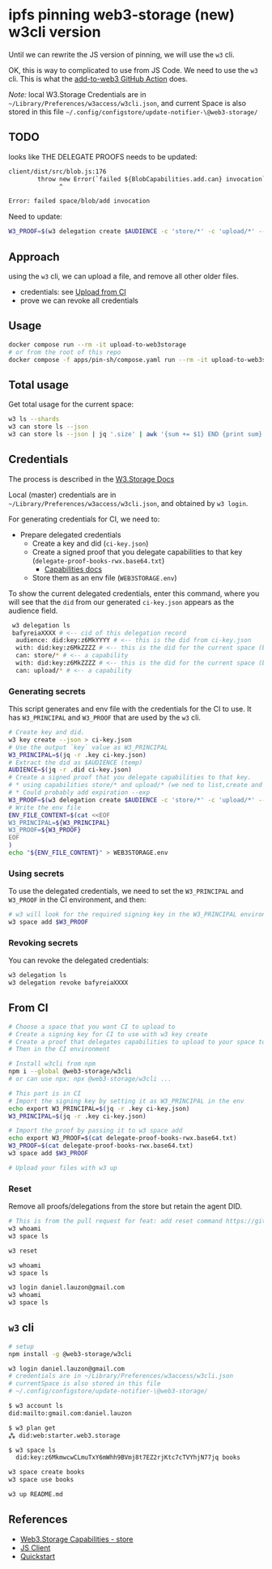 # ipfs pinning web3-storage (new) w3cli version

Until we can rewrite the JS version of pinning, we will use the `w3` cli.

OK, this is way to complicated to use from JS Code.
We need to use the `w3` cli.
This is what the [add-to-web3 GitHub Action](https://github.com/marketplace/actions/add-to-web3) does.

_Note:_ local W3.Storage Credentials are in `~/Library/Preferences/w3access/w3cli.json`, and
current Space is also stored in this file `~/.config/configstore/update-notifier-\@web3-storage/`

## TODO

looks like THE DELEGATE PROOFS needs to be updated:

```txt
client/dist/src/blob.js:176
        throw new Error(`failed ${BlobCapabilities.add.can} invocation`, {
              ^

Error: failed space/blob/add invocation
```

Need to update:

```bash
W3_PROOF=$(w3 delegation create $AUDIENCE -c 'store/*' -c 'upload/*' --base64)
```

## Approach

using the `w3` cli, we can upload a file, and remove all other older files.

- credentials: see [Upload from CI](https://web3.storage/docs/how-to/ci/)
- prove we can revoke all credentials

## Usage

```bash
docker compose run --rm -it upload-to-web3storage
# or from the root of this repo
docker compose -f apps/pin-sh/compose.yaml run --rm -it upload-to-web3storage
```

## Total usage

Get total usage for the current space:

```bash
w3 ls --shards
w3 can store ls --json
w3 can store ls --json | jq '.size' | awk '{sum += $1} END {print sum}'
```

## Credentials

The process is described in the [W3.Storage Docs](https://web3.storage/docs/how-to/ci/)

Local (master) credentials are in `~/Library/Preferences/w3access/w3cli.json`, and obtained by `w3 login`.

For generating credentials for CI, we need to:

- Prepare delegated credentials
  - Create a key and did (`ci-key.json`)
  - Create a signed proof that you delegate capabilities to that key (`delegate-proof-books-rwx.base64.txt`)
    - [Capabilities docs](https://github.com/web3-storage/specs/blob/main/w3-store.md)
  - Store them as an env file (`WEB3STORAGE.env`)

To show the current delegated credentials, enter this command,
where you will see that the `did` from our generated `ci-key.json` appears as the audience field.

```bash
 w3 delegation ls
 bafyreiaXXXX # <-- cid of this delegation record
  audience: did:key:z6MkYYYY # <-- this is the did from ci-key.json
  with: did:key:z6MkZZZZ # <-- this is the did for the current space (books) when w3 delegation create was run
  can: store/* # <-- a capability
  with: did:key:z6MkZZZZ # <-- this is the did for the current space (books) when w3 delegation create was run
  can: upload/* # <-- a capability
```

### Generating secrets

This script generates and env file with the credentials for the CI to use.
It has `W3_PRINCIPAL` and `W3_PROOF` that are used by the `w3` cli.

```bash
# Create key and did.
w3 key create --json > ci-key.json
# Use the output `key` value as W3_PRINCIPAL
W3_PRINCIPAL=$(jq -r .key ci-key.json)
# Extract the did as $AUDIENCE (temp)
AUDIENCE=$(jq -r .did ci-key.json)
# Create a signed proof that you delegate capabilities to that key.
# * using capabilities store/* and upload/* (we ned to list,create and delete from CI)
# * Could probably add expiration --exp
W3_PROOF=$(w3 delegation create $AUDIENCE -c 'store/*' -c 'upload/*' --base64)
# Write the env file
ENV_FILE_CONTENT=$(cat <<EOF
W3_PRINCIPAL=${W3_PRINCIPAL}
W3_PROOF=${W3_PROOF}
EOF
)
echo "${ENV_FILE_CONTENT}" > WEB3STORAGE.env
```

### Using secrets

To use the delegated credentials, we need to set the `W3_PRINCIPAL` and `W3_PROOF` in the CI environment,
and then:

```bash
# w3 will look for the required signing key in the W3_PRINCIPAL environment variable
w3 space add $W3_PROOF
```

### Revoking secrets

You can revoke the delegated credentials:

```bash
w3 delegation ls
w3 delegation revoke bafyreiaXXXX

```

## From CI

```bash
# Choose a space that you want CI to upload to
# Create a signing key for CI to use with w3 key create
# Create a proof that delegates capabilities to upload to your space to that key
# Then in the CI environment

# Install w3cli from npm
npm i --global @web3-storage/w3cli
# or can use npx: npx @web3-storage/w3cli ...

# This part is in CI
# Import the signing key by setting it as W3_PRINCIPAL in the env
echo export W3_PRINCIPAL=$(jq -r .key ci-key.json)
W3_PRINCIPAL=$(jq -r .key ci-key.json)

# Import the proof by passing it to w3 space add
echo export W3_PROOF=$(cat delegate-proof-books-rwx.base64.txt)
W3_PROOF=$(cat delegate-proof-books-rwx.base64.txt)
w3 space add $W3_PROOF

# Upload your files with w3 up
```

### Reset

Remove all proofs/delegations from the store but retain the agent DID.

```bash
# This is from the pull request for feat: add reset command https://github.com/web3-storage/w3cli/pull/170
w3 whoami
w3 space ls

w3 reset

w3 whoami
w3 space ls

w3 login daniel.lauzon@gmail.com
w3 whoami
w3 space ls
```

## `w3` cli

```bash
# setup
npm install -g @web3-storage/w3cli

w3 login daniel.lauzon@gmail.com
# credentials are in ~/Library/Preferences/w3access/w3cli.json
# currentSpace is also stored in this file
# ~/.config/configstore/update-notifier-\@web3-storage/

$ w3 account ls
did:mailto:gmail.com:daniel.lauzon

$ w3 plan get
⁂ did:web:starter.web3.storage

$ w3 space ls
  did:key:z6MkmwcwCLmuTxY6mWhh9BVmj8t7EZ2rjKtc7cTVYhjN77jq books

w3 space create books
w3 space use books

w3 up README.md
```

## References

- [Web3.Storage Capabilities - store](https://github.com/web3-storage/specs/blob/main/w3-store.md)
- [JS Client](https://web3.storage/docs/w3up-client/)
- [Quickstart](https://web3.storage/docs/quickstart/)
